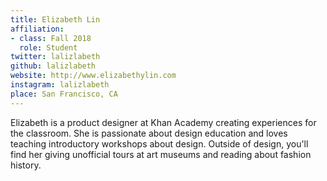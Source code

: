 ```yaml
---
title: Elizabeth Lin
affiliation:
- class: Fall 2018
  role: Student
twitter: lalizlabeth
github: lalizlabeth
website: http://www.elizabethylin.com
instagram: lalizlabeth
place: San Francisco, CA
---
```

Elizabeth is a product designer at Khan Academy creating experiences for the classroom. She is passionate about design education and loves teaching introductory workshops about design. Outside of design, you'll find her giving unofficial tours at art museums and reading about fashion history.
